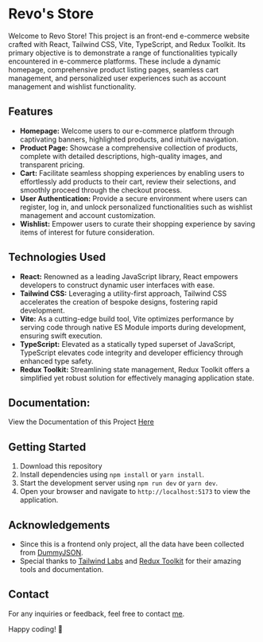 # Revo's Store

Welcome to Revo Store! This project is an front-end e-commerce website crafted with React, Tailwind CSS, Vite, TypeScript, and Redux Toolkit. Its primary objective is to demonstrate a range of functionalities typically encountered in e-commerce platforms. These include a dynamic homepage, comprehensive product listing pages, seamless cart management, and personalized user experiences such as account management and wishlist functionality.

## Features

- **Homepage:** Welcome users to our e-commerce platform through captivating banners, highlighted products, and intuitive navigation.
- **Product Page:** Showcase a comprehensive collection of products, complete with detailed descriptions, high-quality images, and transparent pricing.
- **Cart:** Facilitate seamless shopping experiences by enabling users to effortlessly add products to their cart, review their selections, and smoothly proceed through the checkout process.
- **User Authentication:**  Provide a secure environment where users can register, log in, and unlock personalized functionalities such as wishlist management and account customization.
- **Wishlist:** Empower users to curate their shopping experience by saving items of interest for future consideration.

## Technologies Used

- **React:** Renowned as a leading JavaScript library, React empowers developers to construct dynamic user interfaces with ease.
- **Tailwind CSS:** Leveraging a utility-first approach, Tailwind CSS accelerates the creation of bespoke designs, fostering rapid development.
- **Vite:** As a cutting-edge build tool, Vite optimizes performance by serving code through native ES Module imports during development, ensuring swift execution.
- **TypeScript:** Elevated as a statically typed superset of JavaScript, TypeScript elevates code integrity and developer efficiency through enhanced type safety.
- **Redux Toolkit:** Streamlining state management, Redux Toolkit offers a simplified yet robust solution for effectively managing application state.

## Documentation:
View the Documentation of this Project <a href="https://github.com/VarshiRevo/RevoStore--Documentation">Here<a/>


## Getting Started

1. Download this repository
2. Install dependencies using `npm install` or `yarn install`.
3. Start the development server using `npm run dev` or `yarn dev`.
4. Open your browser and navigate to `http://localhost:5173` to view the application.



## Acknowledgements

- Since this is a frontend only project, all the data have been collected from [DummyJSON](https://dummyjson.com/).
- Special thanks to [Tailwind Labs](https://tailwindcss.com/) and [Redux Toolkit](https://redux-toolkit.js.org/) for their amazing tools and documentation.

## Contact

For any inquiries or feedback, feel free to contact [me](mailto:sarathi2021ai@gmail.com).

Happy coding! 🚀

